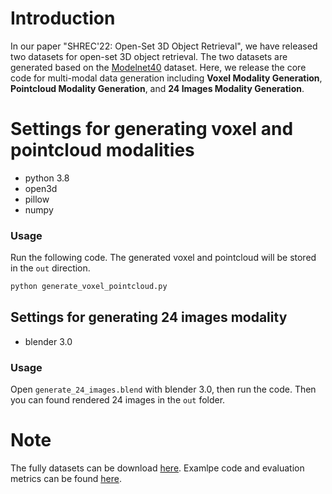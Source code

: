 # Introduction
In our paper "SHREC'22: Open-Set 3D Object Retrieval", we have released two datasets for open-set 3D object retrieval. The two datasets are generated based on the [Modelnet40](https://modelnet.cs.princeton.edu/) dataset. Here, we release the core code for multi-modal data generation including **Voxel Modality Generation**, **Pointcloud Modality Generation**, and **24 Images Modality Generation**.

# Settings for generating voxel and pointcloud modalities
- python 3.8
- open3d
- pillow
- numpy

### Usage
Run the following code. The generated voxel and pointcloud will be stored in the `out` direction.
```bash
python generate_voxel_pointcloud.py
```

## Settings for generating 24 images modality
- blender 3.0

### Usage
Open `generate_24_images.blend` with blender 3.0, then run the code. Then you can found rendered 24 images in the `out` folder.

# Note
The fully datasets can be download [here](https://www.moon-lab.tech/shrec22). Examlpe code and evaluation metrics can be found [here](https://github.com/yifanfeng97/OS-MN40-Example).
